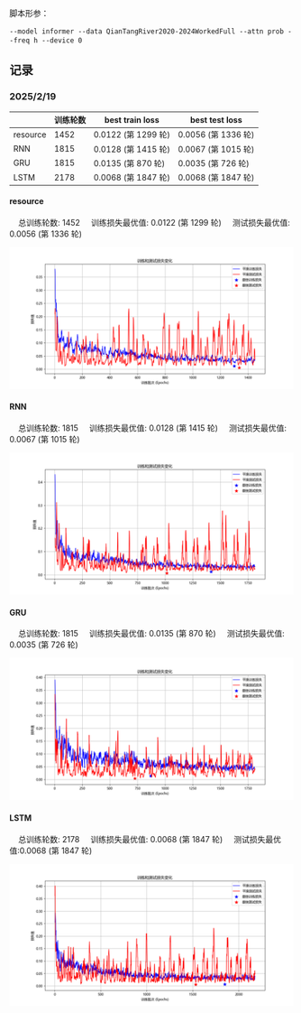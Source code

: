 脚本形参：
```shell
--model informer --data QianTangRiver2020-2024WorkedFull --attn prob --freq h --device 0
```

## 记录

### 2025/2/19

|          | 训练轮数 | best train loss   | best test loss    |
| -------- | -------- |-------------------|-------------------|
| resource | 1452     | 0.0122 (第 1299 轮) | 0.0056 (第 1336 轮) |
| RNN      | 1815     | 0.0128 (第 1415 轮) | 0.0067 (第 1015 轮) |
| GRU      | 1815     | 0.0135 (第 870 轮)  | 0.0035 (第 726 轮)  |
| LSTM     | 2178     | 0.0068 (第 1847 轮) | 0.0068 (第 1847 轮) |



#### resource

&nbsp;&nbsp;&nbsp;&nbsp;总训练轮数: 1452
&nbsp;&nbsp;&nbsp;&nbsp;训练损失最优值: 0.0122 (第 1299 轮)
&nbsp;&nbsp;&nbsp;&nbsp;测试损失最优值: 0.0056 (第 1336 轮)

![resource_train_loss](./md_image/resource_train_loss.png)

#### RNN

&nbsp;&nbsp;&nbsp;&nbsp;总训练轮数: 1815
&nbsp;&nbsp;&nbsp;&nbsp;训练损失最优值: 0.0128 (第 1415 轮)
&nbsp;&nbsp;&nbsp;&nbsp;测试损失最优值: 0.0067 (第 1015 轮)

![RNN_train_loss](./md_image/RNN_train_loss.png)

#### GRU
&nbsp;&nbsp;&nbsp;&nbsp;总训练轮数: 1815
&nbsp;&nbsp;&nbsp;&nbsp;训练损失最优值: 0.0135 (第 870 轮)
&nbsp;&nbsp;&nbsp;&nbsp;测试损失最优值: 0.0035 (第 726 轮)

![GRU_train_loss](./md_image/GRU_train_loss.png)

#### LSTM

&nbsp;&nbsp;&nbsp;&nbsp;总训练轮数: 2178
&nbsp;&nbsp;&nbsp;&nbsp;训练损失最优值: 0.0068 (第 1847 轮)
&nbsp;&nbsp;&nbsp;&nbsp;测试损失最优值:0.0068 (第 1847 轮)

![LSTM_train_loss](./md_image/LSTM_train_loss.png)
